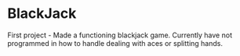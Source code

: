 # BlackJack
First project - Made a functioning blackjack game. Currently have not programmed in how to handle dealing with aces or splitting hands.
